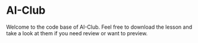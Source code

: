 # AI-Club
Welcome to the code base of AI-Club. Feel free to download the lesson and take a look at them if you need review or want to preview.

